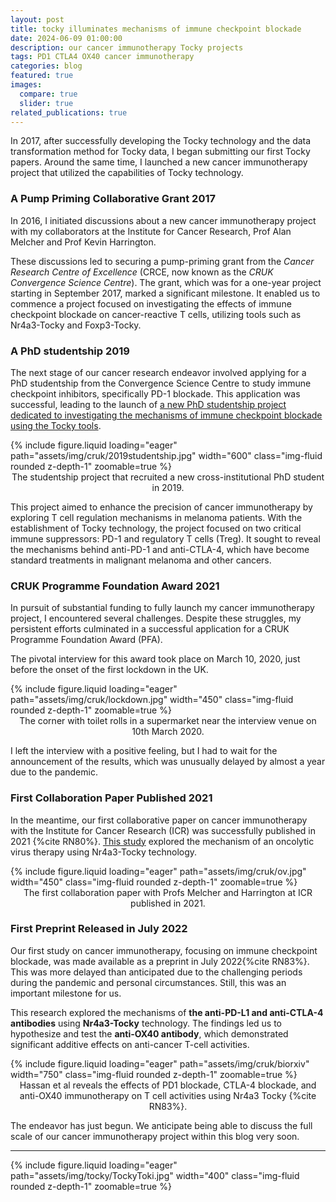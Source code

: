 ```yaml
---
layout: post
title: tocky illuminates mechanisms of immune checkpoint blockade
date: 2024-06-09 01:00:00
description: our cancer immunotherapy Tocky projects
tags: PD1 CTLA4 OX40 cancer immunotherapy
categories: blog
featured: true
images:
  compare: true
  slider: true
related_publications: true
---
```


In 2017, after successfully developing the Tocky technology and the data transformation method for Tocky data, I began submitting our first Tocky papers. Around the same time, I launched a new cancer immunotherapy project that utilized the capabilities of Tocky technology.

### A Pump Priming Collaborative Grant 2017

In 2016, I initiated discussions about a new cancer immunotherapy project with my collaborators at the Institute for Cancer Research, Prof Alan Melcher and Prof Kevin Harrington. 

These discussions led to securing a pump-priming grant from the *Cancer Research Centre of Excellence* (CRCE, now known as the *CRUK Convergence Science Centre*). The grant, which was for a one-year project starting in September 2017, marked a significant milestone. It enabled us to commence a project focused on investigating the effects of immune checkpoint blockade on cancer-reactive T cells, utilizing tools such as Nr4a3-Tocky and Foxp3-Tocky.

### A PhD studentship 2019

The next stage of our cancer research endeavor involved applying for a PhD studentship from the Convergence Science Centre to study immune checkpoint inhibitors, specifically PD-1 blockade. This application was successful, leading to the launch of [a new PhD studentship project dedicated to investigating the mechanisms of immune checkpoint blockade using the Tocky tools](https://www.convergencesciencecentre.ac.uk/research/research-impact/studentship-projects).

<div class="row">
    <div class="col-sm mt-3 mt-md-0 text-center">
        {% include figure.liquid loading="eager" path="assets/img/cruk/2019studentship.jpg" width="600" class="img-fluid rounded z-depth-1" zoomable=true %}
    </div>
</div>
<div class="caption" style="text-align: center;">
The studentship project that recruited a new cross-institutional PhD student in 2019. </div>

This project aimed to enhance the precision of cancer immunotherapy by exploring T cell regulation mechanisms in melanoma patients. With the establishment of Tocky technology, the project focused on two critical immune suppressors: PD-1 and regulatory T cells (Treg). It sought to reveal the mechanisms behind anti-PD-1 and anti-CTLA-4, which have become standard treatments in malignant melanoma and other cancers. 

### CRUK Programme Foundation Award 2021

In pursuit of substantial funding to fully launch my cancer immunotherapy project, I encountered several challenges. Despite these struggles, my persistent efforts culminated in a successful application for a CRUK Programme Foundation Award (PFA).

The pivotal interview for this award took place on March 10, 2020, just before the onset of the first lockdown in the UK.


<div class="row">
    <div class="col-sm mt-3 mt-md-0 text-center">
        {% include figure.liquid loading="eager" path="assets/img/cruk/lockdown.jpg" width="450" class="img-fluid rounded z-depth-1" zoomable=true %}
    </div>
</div>
<div class="caption" style="text-align: center;">
The corner with toilet rolls in a supermarket near the interview venue on 10th March 2020. </div>


I left the interview with a positive feeling, but I had to wait for the announcement of the results, which was unusually delayed by almost a year due to the pandemic.


### First Collaboration Paper Published 2021

In the meantime, our first collaborative paper on cancer immunotherapy with the Institute for Cancer Research (ICR) was successfully published in 2021 {%cite RN80%}. [This study](https://doi.org/10.1136/jitc-2021-004410) explored the mechanism of an oncolytic virus therapy using Nr4a3-Tocky technology.



<div class="row">
    <div class="col-sm mt-3 mt-md-0 text-center">
        {% include figure.liquid loading="eager" path="assets/img/cruk/ov.jpg" width="450" class="img-fluid rounded z-depth-1" zoomable=true %}
    </div>
</div>
<div class="caption" style="text-align: center;">
The first collaboration paper with Profs Melcher and Harrington at ICR published in 2021. </div>

### First Preprint Released in July 2022

Our first study on cancer immunotherapy, focusing on immune checkpoint blockade, was made available as a preprint in July 2022{%cite RN83%}. This was more delayed than anticipated due to the challenging periods during the pandemic and personal circumstances. Still, this was an important milestone for us.

This research explored the mechanisms of **the anti-PD-L1 and anti-CTLA-4 antibodies** using **Nr4a3-Tocky** technology. The findings led us to hypothesize and test the **anti-OX40 antibody**, which demonstrated significant additive effects on anti-cancer T-cell activities.

<div class="row">
    <div class="col-sm mt-3 mt-md-0 text-center">
        {% include figure.liquid loading="eager" path="assets/img/cruk/biorxiv" width="750" class="img-fluid rounded z-depth-1" zoomable=true %}
    </div>
</div>
<div class="caption" style="text-align: center;">
Hassan et al reveals the effects of PD1 blockade, CTLA-4 blockade, and anti-OX40 immunotherapy on T cell activities using Nr4a3 Tocky {%cite RN83%}. </div>

The endeavor has just begun. We anticipate being able to discuss the full scale of our cancer immunotherapy project within this blog very soon.

---
<div class="row">
    <div class="col-sm mt-3 mt-md-0 text-center">
        {% include figure.liquid loading="eager" path="assets/img/tocky/TockyToki.jpg" width="400" class="img-fluid rounded z-depth-1" zoomable=true %}
    </div>
</div>